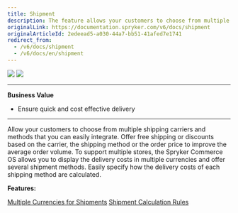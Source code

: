 ```yaml
---
title: Shipment
description: The feature allows your customers to choose from multiple shipping carriers and methods that you can easily integrate.
originalLink: https://documentation.spryker.com/v6/docs/shipment
originalArticleId: 2edeead5-a030-44a7-bb51-41afed7e1741
redirect_from:
  - /v6/docs/shipment
  - /v6/docs/en/shipment
---
```


<div class='feature-text'>
    <div class='feature-images'>
    <img class="light-mode" src="https://spryker.s3.eu-central-1.amazonaws.com/docs/Document+360/Capabilities+icons/light/shipment.svg"/>
    <img class="dark-mode" src="https://spryker.s3.eu-central-1.amazonaws.com/docs/Document+360/Capabilities+icons/dark/shipment.svg"/>
    </div>
    <div class="feature-text-wrap">

***
**Business Value**
* Ensure quick and cost effective delivery
***

Allow your customers to choose from multiple shipping carriers and methods that you can easily integrate. Offer free shipping or discounts based on the carrier, the shipping method or the order price to improve the average order volume. To support multiple stores, the Spryker Commerce OS allows you to display the delivery costs in multiple currencies and offer several shipment methods. Easily specify how the delivery costs of each shipping method are calculated.
 </div>
</div>

**Features:**
<div>
<!-- <a class="feature-link" href="https://documentation.spryker.com/docs/shipment-carriers-methods">Carriers Companies and Delivery Methods</a> -->
<a class="feature-link" href="https://documentation.spryker.com/docs/multiple-currency-shipment">Multiple Currencies for Shipments</a>
<a class="feature-link" href="https://documentation.spryker.com/docs/shipment-calculation-rules">Shipment Calculation Rules</a>
   </div>
